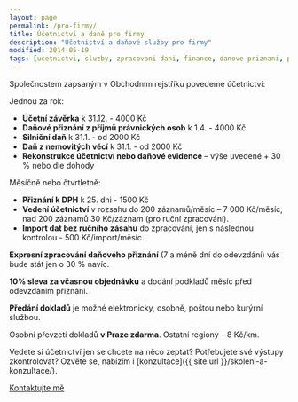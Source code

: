 ```yaml
---
layout: page
permalink: /pro-firmy/
title: Účetnictví a daně pro firmy
description: "Účetnictví a daňové služby pro firmy"
modified: 2014-05-19
tags: [ucetnictvi, sluzby, zpracovani dani, finance, danove priznani, podnikove ucetnictvi]
---
```


Společnostem zapsaným v Obchodním rejstříku povedeme účetnictví:

Jednou za rok:

* **Účetní závěrka** k 31.12. - 4000 Kč
* **Daňové přiznání z příjmů právnických osob** k 1.4. - 4000 Kč
* **Silniční daň** k 31.1. - od 2000 Kč
* **Daň z nemovitých věcí** k 31.1. - od 2000 Kč
* **Rekonstrukce účetnictví nebo daňové evidence** – výše uvedené + 30 % nebo dle dohody

Měsíčně nebo čtvrtletně:

* **Přiznání k DPH** k 25. dni - 1500 Kč
* **Vedení účetnictví** v rozsahu do 200 záznamů/měsíc – 7 000 Kč/měsíc, nad 200 záznamů 30 Kč/záznam (pro ruční zpracování).
* **Import dat bez ručního zásahu** do zpracování, jen s následnou kontrolou - 500 Kč/import/měsíc.

**Expresní zpracování daňového přiznání** (7 a méně dní do odevzdání) vás bude stát jen o 30 % navíc.

**10% sleva za včasnou objednávku** a dodání podkladů měsíc před odevzdáním přiznání.

**Předání dokladů** je možné elektronicky, osobně, poštou nebo kurýrní službou.
 
Osobní převzetí dokladů **v Praze zdarma**. Ostatní regiony – 8 Kč/km.

Vedete si účetnictví jen se chcete na něco zeptat? Potřebujete své výstupy zkontrolovat? Ozvěte se, nabízím i [konzultace]({{ site.url }}/skoleni-a-konzultace/).

<div markdown="0"><a href="{{ site.url }}/kontakt/" class="btn">Kontaktujte mě</a></div>
